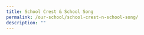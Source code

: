 ```yaml
---
title: School Crest & School Song
permalink: /our-school/school-crest-n-school-song/
description: ""
---
```

